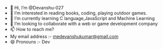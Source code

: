 - 👋 Hi, I’m @Devanshu-027<br>
- 👀 I’m interested in reading books, coding, playing outdoor games.<br>
- 🌱 I’m currently learning C language,JavaScript and Machine Learning<br>
- 💞️ I’m looking to collaborate with a web or game development company<br>
- 📫 How to reach me?<br>
- My email address :- medevanshukumar@gmail.com<br>
- 😄 Pronouns :- Dev<br>


<!---
Devanshu-027/Devanshu-027 is a ✨ special ✨ repository because its `README.md` (this file) appears on your GitHub profile.
You can click the Preview link to take a look at your changes.
--->
